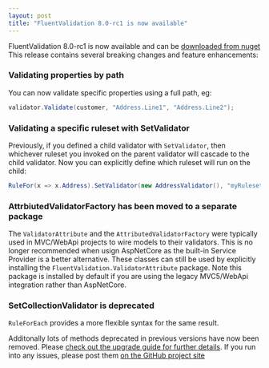 ```yaml
---
layout: post
title: "FluentValidation 8.0-rc1 is now available"
---
```


FluentValidation 8.0-rc1 is now available and can be [downloaded from nuget](https://www.nuget.org/packages/FluentValidation/8.0.0-rc1) This release contains several breaking changes and feature enhancements:

### Validating properties by path

You can now validate specific properties using a full path, eg: 

```csharp
validator.Validate(customer, "Address.Line1", "Address.Line2");
```

### Validating a specific ruleset with SetValidator

Previously, if you defined a child validator with `SetValidator`, then whichever ruleset you invoked on the parent validator will cascade to the child validator.
Now you can explicitly define which ruleset will run on the child:

```csharp
RuleFor(x => x.Address).SetValidator(new AddressValidator(), "myRuleset");
```

### AttrbiutedValidatorFactory has been moved to a separate package

The `ValidatorAttribute` and the `AttributedValidatorFactory` were typically used in MVC/WebApi projects to wire models to their validators. This is no longer recommended when usign AspNetCore as the built-in Service Provider is a better alternative.
These classes can still be used by explicitly installing the `FluentValidation.ValidatorAttribute` package. Note this package is installed by default if you are using the legacy MVC5/WebApi integration rather than AspNetCore.

### SetCollectionValidator is deprecated

`RuleForEach` provides a more flexible syntax for the same result.


Additonally lots of methods deprecated in previous versions have now been removed. Please [check out the upgrade guide for further details](https://fluentvalidation.net/upgrading-to-8). If you run into any issues, please post them [on the GitHub project site](https://github.com/JeremySkinner/FluentValidation)
